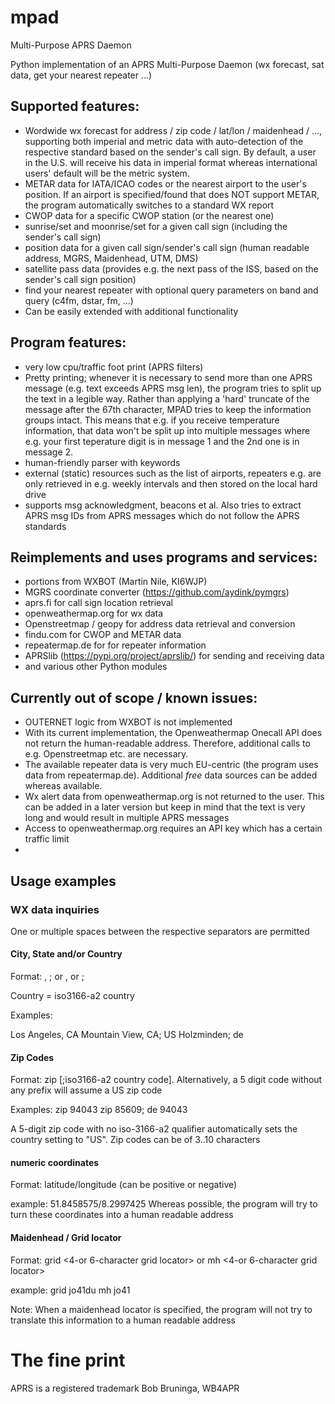 # mpad
Multi-Purpose APRS Daemon

Python implementation of an APRS Multi-Purpose Daemon (wx forecast, sat data, get your nearest repeater ...)

## Supported features:
- Wordwide wx forecast for address / zip code / lat/lon / maidenhead / ..., supporting both imperial and metric data with auto-detection of the respective standard based on the sender's call sign. By default, a user in the U.S. will receive his data in imperial format whereas international users' default will be the metric system. 
- METAR data for IATA/ICAO codes or the nearest airport to the user's position. If an airport is specified/found that does NOT support METAR, the program automatically switches to a standard WX report
- CWOP data for a specific CWOP station (or the nearest one)
- sunrise/set and moonrise/set for a given call sign (including the sender's call sign)
- position data for a given call sign/sender's call sign (human readable address, MGRS, Maidenhead, UTM, DMS)
- satellite pass data (provides e.g. the next pass of the ISS, based on the sender's call sign position)
- find your nearest repeater with optional query parameters on band and query (c4fm, dstar, fm, ...)
- Can be easily extended with additional functionality

## Program features:
- very low cpu/traffic foot print (APRS filters)
- Pretty printing; whenever it is necessary to send more than one APRS message (e.g. text exceeds APRS msg len), the program tries to split up the text in a legible way. Rather than applying a 'hard' truncate  of the message after the 67th character, MPAD tries to keep the information groups intact. This means that e.g. if you receive temperature information, that data won't be split up into multiple messages where e.g. your first teperature digit is in message 1 and the 2nd one is in message 2.
- human-friendly parser with keywords
- external (static) resources such as the list of airports, repeaters e.g. are  only retrieved in e.g. weekly intervals and then stored on the local hard drive
- supports msg acknowledgment, beacons et al. Also tries to extract APRS msg IDs from APRS messages which do not follow the APRS standards

## Reimplements and uses programs and services:
- portions from WXBOT (Martin Nile, KI6WJP)
- MGRS coordinate converter (https://github.com/aydink/pymgrs)
- aprs.fi for call sign location retrieval
- openweathermap.org for wx data
- Openstreetmap / geopy for address data retrieval and conversion
- findu.com for CWOP and METAR data
- repeatermap.de for for repeater information
- APRSlib (https://pypi.org/project/aprslib/) for sending and receiving data
- and various other Python modules

## Currently out of scope / known issues:
- OUTERNET logic from WXBOT is not implemented
- With its current implementation, the Openweathermap Onecall API does not return the human-readable address. Therefore, additional calls to e.g. Openstreetmap etc. are necessary.
- The available repeater data is very much EU-centric (the program uses data from repeatermap.de). Additional _free_ data sources can be added whereas available.
- Wx alert data from openweathermap.org is not returned to the user. This can be added in a later version but keep in mind that the text is very long and would result in multiple APRS messages
- Access to openweathermap.org requires an API key which has a certain traffic limit
- 

## Usage examples
### WX data inquiries

One or multiple spaces between the respective separators are permitted

#### City, State and/or Country
Format: 
<city>, <state>; <country> or
<city>, <state> or
<city>; <country>

Country = iso3166-a2 country

Examples:

Los Angeles, CA
Mountain View, CA; US
Holzminden; de

#### Zip Codes
Format: zip <zipcode>[;iso3166-a2 country code]. Alternatively, a 5 digit code without any prefix will assume a US zip code

Examples:
zip 94043
zip 85609; de
94043

A 5-digit zip code with no iso-3166-a2 qualifier automatically sets the country setting to "US". 
Zip codes can be of 3..10 characters

#### numeric coordinates
Format: latitude/longitude (can be positive or negative)

example:
51.8458575/8.2997425
Whereas possible, the program will try to turn these coordinates into a human readable address

#### Maidenhead / Grid locator
Format: grid <4-or 6-character grid locator> or mh <4-or 6-character grid locator>

example:
grid jo41du
mh jo41

Note: When a maidenhead locator is specified, the program will not try to translate this information to a human readable address







# The fine print
APRS is a registered trademark Bob Bruninga, WB4APR


